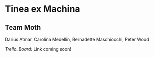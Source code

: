 # Tinea ex Machina

## Team Moth
Darius Atmar, Carolina Medellin, Bernadette Maschiocchi, Peter Wood

_Trello_Board:_ Link coming soon!
